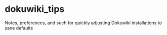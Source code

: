 # dokuwiki_tips
Notes, preferences, and such for quickly adjusting Dokuwiki installations to sane defaults
